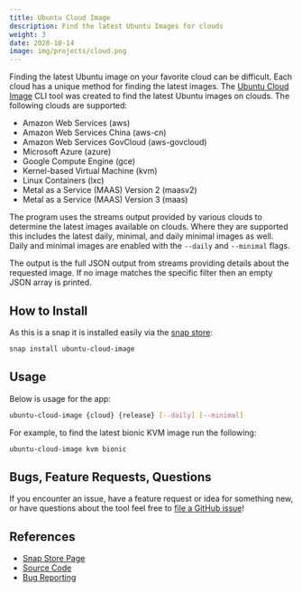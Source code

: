 ```yaml
---
title: Ubuntu Cloud Image
description: Find the latest Ubuntu Images for clouds
weight: 3
date: 2020-10-14
image: img/projects/cloud.png
---
```


Finding the latest Ubuntu image on your favorite cloud can be difficult. Each
cloud has a unique method for finding the latest images. The
[Ubuntu Cloud Image](https://snapcraft.io/ubuntu-cloud-image) CLI tool was
created to find the latest Ubuntu images on clouds. The following clouds are
supported:

- Amazon Web Services (aws)
- Amazon Web Services China (aws-cn)
- Amazon Web Services GovCloud (aws-govcloud)
- Microsoft Azure (azure)
- Google Compute Engine (gce)
- Kernel-based Virtual Machine (kvm)
- Linux Containers (lxc)
- Metal as a Service (MAAS) Version 2 (maasv2)
- Metal as a Service (MAAS) Version 3 (maas)

The program uses the streams output provided by various clouds to determine
the latest images available on clouds. Where they are supported this includes
the latest daily, minimal, and daily minimal images as well. Daily and minimal
images are enabled with the `--daily` and `--minimal` flags.

The output is the full JSON output from streams providing details about the
requested image. If no image matches the specific filter then an empty JSON
array is printed.

## How to Install

As this is a snap it is installed easily via the
[snap store](https://snapcraft.io/ubuntu-cloud-image):

```bash
snap install ubuntu-cloud-image
```

## Usage

Below is usage for the app:

```bash
ubuntu-cloud-image {cloud} {release} [--daily] [--minimal]
```

For example, to find the latest bionic KVM image run the following:

```bash
ubuntu-cloud-image kvm bionic
```

## Bugs, Feature Requests, Questions

If you encounter an issue, have a feature request or idea for something new,
or have questions about the tool feel free to
[file a GitHub issue](https://github.com/powersj/ubuntu-cloud-image/issues/new)!

## References

- [Snap Store Page](https://snapcraft.io/ubuntu-cloud-image)
- [Source Code](https://github.com/powersj/ubuntu-cloud-image)
- [Bug Reporting](https://github.com/powersj/ubuntu-cloud-image/issues/new)
